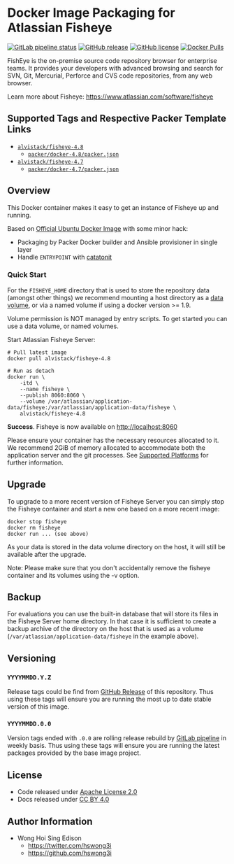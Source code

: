 # Docker Image Packaging for Atlassian Fisheye

[![GitLab pipeline status](https://img.shields.io/gitlab/pipeline/alvistack/docker-fisheye/master)](https://gitlab.com/alvistack/docker-fisheye/-/pipelines)
[![GitHub release](https://img.shields.io/github/release/alvistack/docker-fisheye.svg)](https://github.com/alvistack/docker-fisheye/releases)
[![GitHub license](https://img.shields.io/github/license/alvistack/docker-fisheye.svg)](https://github.com/alvistack/docker-fisheye/blob/master/LICENSE)
[![Docker Pulls](https://img.shields.io/docker/pulls/alvistack/fisheye-4.8.svg)](https://hub.docker.com/r/alvistack/fisheye-4.8)

FishEye is the on-premise source code repository browser for enterprise teams. It provides your developers with advanced browsing and search for SVN, Git, Mercurial, Perforce and CVS code repositories, from any web browser.

Learn more about Fisheye: <https://www.atlassian.com/software/fisheye>

## Supported Tags and Respective Packer Template Links

  - [`alvistack/fisheye-4.8`](https://hub.docker.com/r/alvistack/fisheye-4.8)
      - [`packer/docker-4.8/packer.json`](https://github.com/alvistack/docker-fisheye/blob/master/packer/docker-4.8/packer.json)
  - [`alvistack/fisheye-4.7`](https://hub.docker.com/r/alvistack/fisheye-4.7)
      - [`packer/docker-4.7/packer.json`](https://github.com/alvistack/docker-fisheye/blob/master/packer/docker-4.7/packer.json)

## Overview

This Docker container makes it easy to get an instance of Fisheye up and running.

Based on [Official Ubuntu Docker Image](https://hub.docker.com/_/ubuntu/) with some minor hack:

  - Packaging by Packer Docker builder and Ansible provisioner in single layer
  - Handle `ENTRYPOINT` with [catatonit](https://github.com/openSUSE/catatonit)

### Quick Start

For the `FISHEYE_HOME` directory that is used to store the repository data (amongst other things) we recommend mounting a host directory as a [data volume](https://docs.docker.com/engine/tutorials/dockervolumes/#/data-volumes), or via a named volume if using a docker version \>= 1.9.

Volume permission is NOT managed by entry scripts. To get started you can use a data volume, or named volumes.

Start Atlassian Fisheye Server:

    # Pull latest image
    docker pull alvistack/fisheye-4.8
    
    # Run as detach
    docker run \
        -itd \
        --name fisheye \
        --publish 8060:8060 \
        --volume /var/atlassian/application-data/fisheye:/var/atlassian/application-data/fisheye \
        alvistack/fisheye-4.8

**Success**. Fisheye is now available on <http://localhost:8060>

Please ensure your container has the necessary resources allocated to it. We recommend 2GiB of memory allocated to accommodate both the application server and the git processes. See [Supported Platforms](https://confluence.atlassian.com/display/Fisheye/Supported+Platforms) for further information.

## Upgrade

To upgrade to a more recent version of Fisheye Server you can simply stop the Fisheye
container and start a new one based on a more recent image:

    docker stop fisheye
    docker rm fisheye
    docker run ... (see above)

As your data is stored in the data volume directory on the host, it will still
be available after the upgrade.

Note: Please make sure that you don't accidentally remove the fisheye container and its volumes using the -v option.

## Backup

For evaluations you can use the built-in database that will store its files in the Fisheye Server home directory. In that case it is sufficient to create a backup archive of the directory on the host that is used as a volume (`/var/atlassian/application-data/fisheye` in the example above).

## Versioning

### `YYYYMMDD.Y.Z`

Release tags could be find from [GitHub Release](https://github.com/alvistack/docker-fisheye/releases) of this repository. Thus using these tags will ensure you are running the most up to date stable version of this image.

### `YYYYMMDD.0.0`

Version tags ended with `.0.0` are rolling release rebuild by [GitLab pipeline](https://gitlab.com/alvistack/docker-fisheye/-/pipelines) in weekly basis. Thus using these tags will ensure you are running the latest packages provided by the base image project.

## License

  - Code released under [Apache License 2.0](LICENSE)
  - Docs released under [CC BY 4.0](http://creativecommons.org/licenses/by/4.0/)

## Author Information

  - Wong Hoi Sing Edison
      - <https://twitter.com/hswong3i>
      - <https://github.com/hswong3i>
